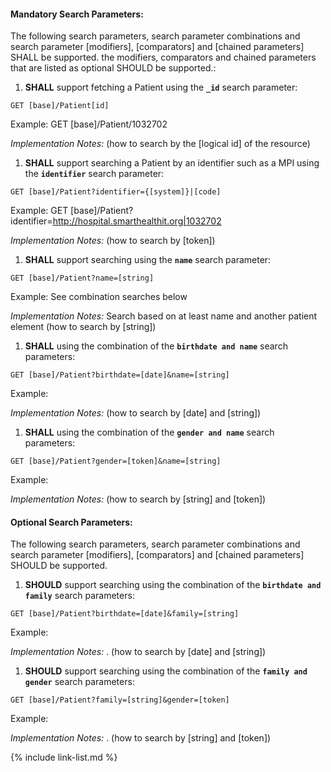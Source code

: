 
#### Mandatory Search Parameters:

The following search parameters, search parameter combinations and search parameter [modifiers], [comparators] and [chained parameters] SHALL be supported.  the  modifiers, comparators and chained parameters that are listed as optional SHOULD be supported.:


1. **SHALL** support fetching a Patient using the **`_id`** search parameter:

  `GET [base]/Patient[id]`

  Example: GET [base]/Patient/1032702

  *Implementation Notes:*  (how to search by the [logical id] of the resource)

1. **SHALL** support searching a Patient by an identifier such as a MPI using the **`identifier`** search parameter:

  `GET [base]/Patient?identifier={[system]}|[code]`

  Example: GET [base]/Patient?identifier=http://hospital.smarthealthit.org|1032702

  *Implementation Notes:*  (how to search by [token])

1. **SHALL** support searching using the **`name`** search parameter:

  `GET [base]/Patient?name=[string]`

  Example: See combination searches below

  *Implementation Notes:* Search based on at least name and another patient element  (how to search by [string])

1. **SHALL**  using the combination of the  **`birthdate and name`** search parameters:

  `GET [base]/Patient?birthdate=[date]&name=[string]`

  Example: 

  *Implementation Notes:*  (how to search by [date] and [string])

1. **SHALL**  using the combination of the  **`gender and name`** search parameters:

  `GET [base]/Patient?gender=[token]&name=[string]`

  Example: 

  *Implementation Notes:*  (how to search by [string] and [token])



#### Optional Search Parameters:

The following search parameters, search parameter combinations and search parameter [modifiers], [comparators] and [chained parameters] SHOULD be supported.

1. **SHOULD** support searching using the combination of the  **`birthdate and family`** search parameters:

  `GET [base]/Patient?birthdate=[date]&family=[string]`

  Example: 

  *Implementation Notes:* . (how to search by [date] and [string])

1. **SHOULD** support searching using the combination of the  **`family and gender`** search parameters:

  `GET [base]/Patient?family=[string]&gender=[token]`

  Example: 

  *Implementation Notes:* . (how to search by [string] and [token])


{% include link-list.md %}